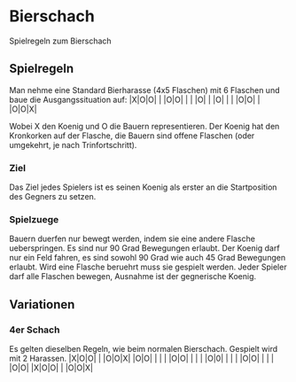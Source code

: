 # Bierschach
Spielregeln zum Bierschach

## Spielregeln
Man nehme eine Standard Bierharasse (4x5 Flaschen) mit 6 Flaschen und baue die Ausgangssituation auf:
|X|O|O| |
|O|O| | |
|O| | |O|
| | |O|O|
| |O|O|X|

Wobei X den Koenig und O die Bauern representieren. Der Koenig hat den Kronkorken auf der Flasche, die Bauern sind offene Flaschen (oder umgekehrt, je nach Trinfortschritt).

### Ziel
Das Ziel jedes Spielers ist es seinen Koenig als erster an die Startposition des Gegners zu setzen.
### Spielzuege
Bauern duerfen nur bewegt werden, indem sie eine andere Flasche ueberspringen. Es sind nur 90 Grad Bewegungen erlaubt.
Der Koenig darf nur ein Feld fahren, es sind sowohl 90 Grad wie auch 45 Grad Bewegungen erlaubt.
Wird eine Flasche beruehrt muss sie gespielt werden.
Jeder Spieler darf alle Flaschen bewegen, Ausnahme ist der gegnerische Koenig.
## Variationen
### 4er Schach
Es gelten dieselben Regeln, wie beim normalen Bierschach. Gespielt wird mit 2 Harassen.
|X|O|O| | |O|O|X|
|O|O| | | | |O|O|
| | | |O|0| | | |
|O|O| | | | |O|O|
|X|O|O| | |O|O|X|
